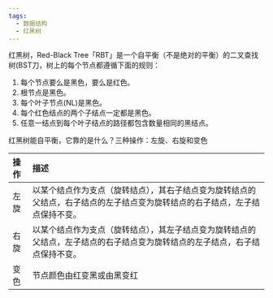 ```yaml
---
tags:
  - 数据结构
  - 红黑树
---
```

红黑树，Red-Black Tree「RBT」是一个自平衡（不是绝对的平衡）的二叉查找树(BST刀，树上的每个节点都遵循下面的规则：
1. 每个节点要么是黑色，要么是红色。
2. 根节点是黑色。
3. 每个叶子节点(NL)是黑色。
4. 每个红色结点的两个子结点一定都是黑色。
5. 任意一结点到每个叶子结点的路径都包含数量相同的黑结点。

红黑树能自平衡，它靠的是什么？三种操作：左旋、右旋和变色

| 操作  | 描述                                                             |
| :-- | :------------------------------------------------------------- |
| 左旋  | 以某个结点作为支点（旋转结点），其右子结点变为旋转结点的父结点，右子结点的左子结点变为旋转结点的右子结点，左子结点保持不变。 |
| 右旋  | 以某个结点作为支点（旋转结点），其左子结点变为旋转结点的父结点，左子结点的右子结点变为旋转结点的左子结点，右子结点保持不变。 |
| 变色  | 节点颜色由红变黑或由黑变红                                                  |
